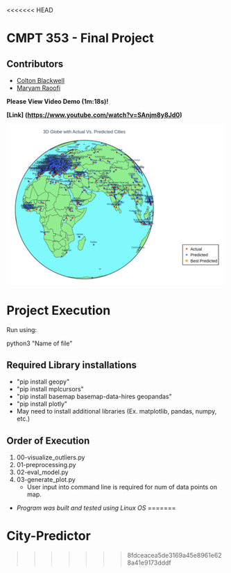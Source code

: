<<<<<<< HEAD
# CMPT 353 - Final Project

## Contributors
- [Colton Blackwell](https://github.sfu.ca/ccb11)
- [Maryam Raoofi](https://github.sfu.ca/mraoofi)

**Please View Video Demo (1m:18s)!**

**[Link] (https://www.youtube.com/watch?v=SAnjm8y8Jd0)**

![World Image](Images/Multi-Point-Prediction.png)

# Project Execution

Run using: 

python3 "Name of file"

## Required Library installations
- "pip install geopy"
- "pip install mplcursors"
- "pip install basemap basemap-data-hires geopandas"
- "pip install plotly"
- May need to install additional libraries (Ex. matplotlib, pandas, numpy, etc.)

## Order of Execution
1. 00-visualize_outliers.py
2. 01-preprocessing.py
3. 02-eval_model.py
4. 03-generate_plot.py
    - User input into command line is required for num of data points on map.

* *Program was built and tested using Linux OS*
=======
# City-Predictor
>>>>>>> 8fdceacea5de3169a45e8961e628a41e9173dddf
